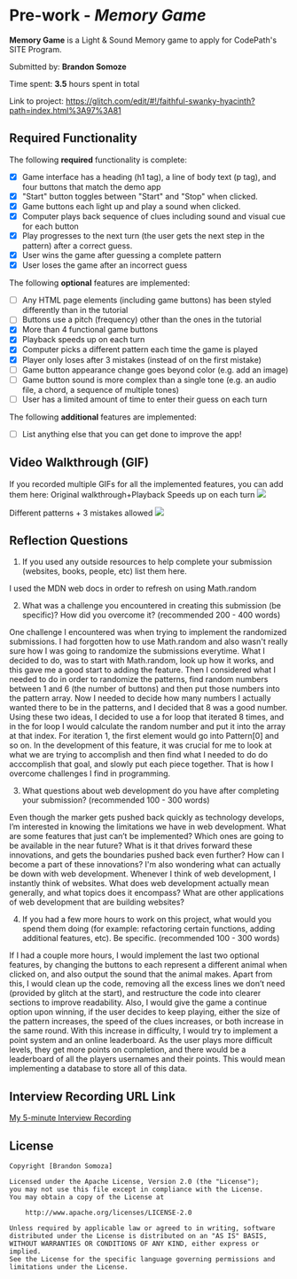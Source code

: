 # Pre-work - *Memory Game*

**Memory Game** is a Light & Sound Memory game to apply for CodePath's SITE Program. 

Submitted by: **Brandon Somoze**

Time spent: **3.5** hours spent in total

Link to project: https://glitch.com/edit/#!/faithful-swanky-hyacinth?path=index.html%3A97%3A81

## Required Functionality

The following **required** functionality is complete:

* [x] Game interface has a heading (h1 tag), a line of body text (p tag), and four buttons that match the demo app
* [x] "Start" button toggles between "Start" and "Stop" when clicked. 
* [x] Game buttons each light up and play a sound when clicked. 
* [x] Computer plays back sequence of clues including sound and visual cue for each button
* [x] Play progresses to the next turn (the user gets the next step in the pattern) after a correct guess. 
* [x] User wins the game after guessing a complete pattern
* [x] User loses the game after an incorrect guess

The following **optional** features are implemented:

* [ ] Any HTML page elements (including game buttons) has been styled differently than in the tutorial
* [ ] Buttons use a pitch (frequency) other than the ones in the tutorial
* [x] More than 4 functional game buttons
* [x] Playback speeds up on each turn
* [x] Computer picks a different pattern each time the game is played
* [x] Player only loses after 3 mistakes (instead of on the first mistake)
* [ ] Game button appearance change goes beyond color (e.g. add an image)
* [ ] Game button sound is more complex than a single tone (e.g. an audio file, a chord, a sequence of multiple tones)
* [ ] User has a limited amount of time to enter their guess on each turn

The following **additional** features are implemented:

- [ ] List anything else that you can get done to improve the app!

## Video Walkthrough (GIF)

If you recorded multiple GIFs for all the implemented features, you can add them here:
Original walkthrough+Playback Speeds up on each turn
![](http://g.recordit.co/EX2njd9Fyk.gif)

Different patterns + 3 mistakes allowed
![](http://g.recordit.co/H0JBOWCQif.gif)

## Reflection Questions
1. If you used any outside resources to help complete your submission (websites, books, people, etc) list them here. 

I used the MDN web docs in order to refresh on using Math.random

2. What was a challenge you encountered in creating this submission (be specific)? How did you overcome it? (recommended 200 - 400 words) 

One challenge I encountered was when trying to implement the randomized submissions. I had forgotten how to use Math.random and also wasn't really sure how I was going to randomize the submissions everytime. What I decided to do, was to start with Math.random, look up how it works, and this gave me a good start to adding the feature. Then I considered what I needed to do in order to randomize the patterns, find random numbers between 1 and 6 (the number of buttons) and then put those numbers into the pattern array. Now I needed to decide how many numbers I actually wanted there to be in the patterns, and I decided that 8 was a good number. Using these two ideas, I decided to use a for loop that iterated 8 times, and in the for loop I would calculate the random number and put it into the array at that index. For iteration 1, the first element would go into Pattern[0] and so on. In the development of this feature, it was crucial for me to look at what we are trying to accomplish and then find what I needed to do do acccomplish that goal, and slowly put each piece together. That is how I overcome challenges I find in programming.

3. What questions about web development do you have after completing your submission? (recommended 100 - 300 words) 

Even though the marker gets pushed back quickly as technology develops, I’m interested in knowing the limitations we have in web development. What are some features that just can’t be implemented? Which ones are going to be available in the near future? What is it that drives forward these innovations, and gets the boundaries pushed back even further? How can I become a part of these innovations? 
I'm also wondering what can actually be down with web development. Whenever I think of web development, I instantly think of websites. What does web development actually mean generally, and what topics does it encompass? What are other applications of web development that are building websites?

4. If you had a few more hours to work on this project, what would you spend them doing (for example: refactoring certain functions, adding additional features, etc). Be specific. (recommended 100 - 300 words) 

If I had a couple more hours, I would implement the last two optional features, by changing the buttons to each represent a different animal when clicked on, and also output the sound that the animal makes. Apart from this, I would clean up the code, removing all the excess lines we don’t need (provided by glitch at the start), and restructure the code into clearer sections to improve readability. Also, I would give the game a continue option upon winning, if the user decides to keep playing, either the size of the pattern increases, the speed of the clues increases, or both increase in the same round. With this increase in difficulty, I would try to implement a point system and an online leaderboard. As the user plays more difficult levels, they get more points on completion, and there would be a leaderboard of all the players usernames and their points. This would mean implementing a database to store all of this data.



## Interview Recording URL Link

[My 5-minute Interview Recording](https://youtu.be/uHJ_8i8LhMM)


## License

    Copyright [Brandon Somoza]

    Licensed under the Apache License, Version 2.0 (the "License");
    you may not use this file except in compliance with the License.
    You may obtain a copy of the License at

        http://www.apache.org/licenses/LICENSE-2.0

    Unless required by applicable law or agreed to in writing, software
    distributed under the License is distributed on an "AS IS" BASIS,
    WITHOUT WARRANTIES OR CONDITIONS OF ANY KIND, either express or implied.
    See the License for the specific language governing permissions and
    limitations under the License.
